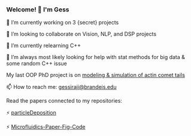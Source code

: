 ### Welcome! 👋 I'm Gess

<!--
**gsiraji/gsiraji** is a ✨ _special_ ✨ repository because its `README.md` (this file) appears on your GitHub profile.

Here are some ideas to get you started:

- 🔭 I’m currently working on [modeling & simulation of actin comet tails](https://meetings.aps.org/Meeting/MAR23/Session/TT01.7)
- 🌱 I’m currently learning ...
- 👯 I’m looking to collaborate on ...
- 🤔 I’m looking for help with ...
- 💬 Ask me about ...
- 📫 How to reach me: ...
- 😄 Pronouns: ...
- ⚡ Fun fact: ...
-->

🔭 I’m currently working on 3 {secret} projects

👯 I’m looking to collaborate on Vision, NLP, and DSP projects

🌱 I’m currently relearning C++

🤔 I’m always most likely looking for help with stat methods for big data & some random C++ issue

My last OOP PhD project is on [modeling & simulation of actin comet tails](https://meetings.aps.org/Meeting/MAR23/Session/TT01.7)

📫 How to reach me: gessiraji@brandeis.edu

Read the papers connected to my repositories:

⚡ [particleDeposition](https://arxiv.org/abs/2210.01780)

⚡ [Microfluidics-Paper-Fig-Code](https://royalsocietypublishing.org/doi/abs/10.1098/rspa.2022.0119)




<!--
[![trophy](https://github-profile-trophy.vercel.app/?username=gsiraji)](https://github.com/ryo-ma/github-profile-trophy)
-->
